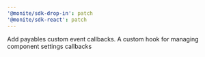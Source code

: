 ```yaml
---
'@monite/sdk-drop-in': patch
'@monite/sdk-react': patch
---
```


Add payables custom event callbacks. A custom hook for managing component settings callbacks
